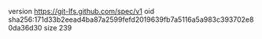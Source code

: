 version https://git-lfs.github.com/spec/v1
oid sha256:171d33b2eead4ba87a2599fefd2019639fb7a5116a5a983c393702e80da36d30
size 239
